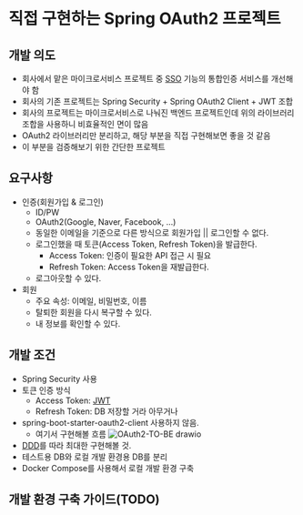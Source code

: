 # 직접 구현하는 Spring OAuth2 프로젝트

## 개발 의도

- 회사에서 맡은 마이크로서비스 프로젝트 중 [SSO](https://ko.wikipedia.org/wiki/%ED%86%B5%ED%95%A9_%EC%9D%B8%EC%A6%9D) 기능의 통합인증 서비스를 개선해야 함
- 회사의 기존 프로젝트는 Spring Security + Spring OAuth2 Client + JWT 조합
- 회사의 프로젝트는 마이크로서비스로 나눠진 백엔드 프로젝트인데 위의 라이브러리 조합을 사용하니 비효율적인 면이 많음
- OAuth2 라이브러리만 분리하고, 해당 부분을 직접 구현해보면 좋을 것 같음 
- 이 부분을 검증해보기 위한 간단한 프로젝트

## 요구사항

- 인증(회원가입 & 로그인)
  - ID/PW
  - OAuth2(Google, Naver, Facebook, ...)
  - 동일한 이메일을 기준으로 다른 방식으로 회원가입 || 로그인할 수 없다.
  - 로그인했을 때 토큰(Access Token, Refresh Token)을 발급한다. 
    - Access Token: 인증이 필요한 API 접근 시 필요
    - Refresh Token: Access Token을 재발급한다.
  - 로그아웃할 수 있다.
- 회원
  - 주요 속성: 이메일, 비밀번호, 이름
  - 탈퇴한 회원을 다시 복구할 수 있다.
  - 내 정보를 확인할 수 있다.

## 개발 조건
- Spring Security 사용
- 토큰 인증 방식
  - Access Token: [JWT](https://jwt.io/)
  - Refresh Token: DB 저장할 거라 아무거나
- spring-boot-starter-oauth2-client 사용하지 않음.
  - 여기서 구현해볼 흐름
    ![OAuth2-TO-BE drawio](https://user-images.githubusercontent.com/62074748/233544640-8a4ff6f1-9bc3-46fb-a2ef-bf8b9f974a57.png)
- [DDD](https://ko.wikipedia.org/wiki/%EB%8F%84%EB%A9%94%EC%9D%B8_%EC%A3%BC%EB%8F%84_%EC%84%A4%EA%B3%84)를 따라 최대한 구현해볼 것.
- 테스트용 DB와 로컬 개발 환경용 DB를 분리 
- Docker Compose를 사용해서 로컬 개발 환경 구축

## 개발 환경 구축 가이드(TODO)